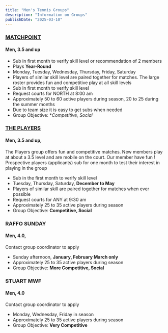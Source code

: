 ```yaml
---
title: "Men's Tennis Groups"
description: "Information on Groups"
publishDate: "2025-03-10"
---
```


### [MATCHPOINT](/page/groups/matchpoint/info)

#### **Men, 3.5 and up**

* Sub in first month to verify skill level or recommendation of 2 members
* Plays **Year-Round**
* Monday, Tuesday, Wednesday, Thursday, Friday, Saturday
* Players of similar skill level are paired together for matches.  The large roster provides fun and competitive play at all skill levels
* Sub in first month to verify skill level
* Request courts for NORTH at 8:00 am
* Approximately  50 to 60 active players during season, 20 to 25 during the summer months
* Due to team size it is easy to get subs when needed
* Group Objective: **Competitive, Social*

### [THE PLAYERS](/page/groups/players/info)

#### **Men, 3.5 and up,**

The Players group offers fun and competitive matches. New members play at about a 3.5 level and are mobile on the court. Our member have fun !
Prospective players (applicants) sub for one month to test their interest in playing in the group

* Sub in the first month to verify skill level
* Tuesday, Thursday, Saturday, **December to May**
* Players of similar skill are paired together for matches when ever possible
* Request courts for ANY at 9:30 am
* Approximately  25 to 35 active players during season
* Group Objective: **Competitive, Social**

### RAFFO SUNDAY

#### **Men, 4.0,**

Contact group coordinator to apply

* Sunday afternoon, **January, February March only**
* Approximately  25 to 35 active players during season
* Group Objective: **More Competitive, Social**

### STUART MWF

#### **Men, 4.0**

Contact group coordinator to apply

* Monday, Wednesday, Friday in season
* Approximately  25 to 35 active players during season
* Group Objective: **Very Competitive**
